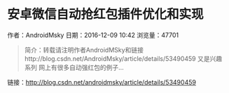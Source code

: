 # 安卓微信自动抢红包插件优化和实现
作者：AndroidMsky
日期：2016-12-09 10:42
浏览量：47701
> 简介：转载请注明作者AndroidMSky和链接http://blog.csdn.net/AndroidMsky/article/details/53490459
又是兴趣系列 
网上有很多自动强红包的例子...

 链接：http://blog.csdn.net/androidmsky/article/details/53490459
